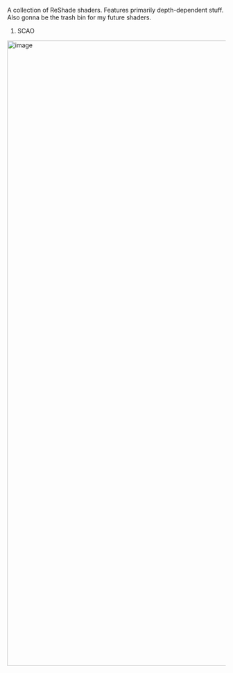 A collection of ReShade shaders. Features primarily depth-dependent stuff. Also gonna be the trash bin for my future shaders.

1. SCAO
   
<img width="3439" height="1439" alt="image" src="https://github.com/user-attachments/assets/cde9a2ac-8478-40d1-9688-c13cd3a940b1" />

